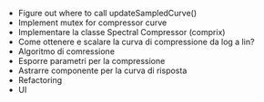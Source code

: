- Figure out where to call updateSampledCurve()
- Implement mutex for compressor curve
- Implementare la classe Spectral Compressor (comprix)
- Come ottenere e scalare la curva di compressione da log a lin?
- Algoritmo di comressione
- Esporre parametri per la compressione
- Astrarre componente per la curva di risposta
- Refactoring
- UI
